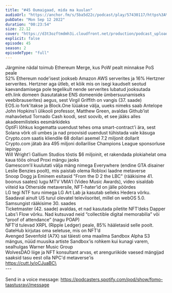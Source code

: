 ```yaml
---
title: "#45 Oumaigaad, mida ma kuulan"
audioUrl: "https://anchor.fm/s/5ba5d22c/podcast/play/57430117/https%3A%2F%2Fd3ctxlq1ktw2nl.cloudfront.net%2Fstaging%2F2022-8-12%2F285243622-44100-2-c774bdb9d3edd.m4a"
pubDate: "Mon Sep 12 2022"
duration: "00:23:54"
size: 22.12 
cover: "https://d3t3ozftmdmh3i.cloudfront.net/production/podcast_uploaded_episode/15275939/15275939-1662966141103-5ef29f6b4cac9.jpg"
explicit: false
episode: 45
season: 2
episodeType: "full"
---
```


Järgmine nädal toimub Ethereum Merge, kus PoW pealt minnakse PoS peale\
52% Ethereum node'isest jookseb Amazon AWS serverites ja 16% Hertzner serverites. Hertzner aga ütleb, et kõik mis on isegi kaudselt seotud kaevandamisega pole tegelikult nende serverites lubatud jooksutada\
eth.link domeen (kasutatakse ENS domeenide ümbersuunamiseks veebibrauserites) aegus, sest Virgil Griffith on vangis (37. saade)\
EOS.io fork'itakse ja Block.One lüüakse välja, uueks nimeks saab Antelope\
John Hopkins’i ülikooli professor, Matthew Green, avaldas Github’ist mahavõetud Tornado Cash koodi, sest soovib, et see jääks alles akadeemilisteks eesmärkideks\
OptiFi lõhkus kogematta uuendust tehes oma smart-contract'i ära, sest Solana võrk oli umbes ja nad proovisid uuendust tühistada vale käsuga\
Crypto.com saatis kliendile 68 dollari asemel 7.2 miljonit dollarit\
Crypto.com jätab ära 495 miljoni dollarilise Champions League sponsorluse lepingu\
Will Wright’i Gallium Studios tõstis $6 miljoinit, et rakendada plokiahelat oma kaua töös olnud Proxi mängu jaoks\
Gamescom’il kuulutati välja mäng nimega Everywhere (endine GTA disainer Leslie Benzies poolt), mis paistab olema Robloxi laadne metaverse\
Snoop Dogg ja Eminem esitasid \"From the D 2 the LBC\" (rääkisime 41. boonus saates) lugu MTV VMA'l (Video Music Awards), video sisaldab viiteid ka Otherside metaversile, NFT-hater’id on jälle pöördes\
LG tegi NTF turu nimega LG Art Lab ja kasutab selleks Hedera võrku. Saadaval ainult US turul olevatel televiisoritel, millel on webOS 5.0. Samsungist rääkisime 30. saades\
Ticketmaster (42. saade) avaldas, et nad kasutada piletite NFT’deks Dapper Labs’i Flow võrku. Nad kutsuvad neid “collectible digital memorabilia” või “proof of attendance” (nagu POAP)\
NFT’d tulevad XRPL (Ripple Ledger) peale, 85% hääletasid selle poolt. GateHub kirjutas oma seletuse, mis on NFT’d\
Avenged Sevenfold (A7X) sai täiesti oma maailma Sandbox Alpha S3 mängus, nüüd muusika artiste Sandbox’is rohkem kui kunagi varem, sealhulgas Warner Music Group\
WolvesDAO liige ja NFT konsultant arvas, et arenguriikide vaesed mängijad saaksid tasu eest olla NPC'd metaverse'is\
https://cutt.ly/oCJuaBC\
\
--- \
\
Send in a voice message: https://podcasters.spotify.com/pod/show/fomo-taastusravi/message